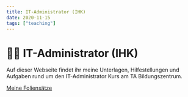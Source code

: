 ```yaml
---
title: IT-Administrator (IHK)
date: 2020-11-15
tags: ["teaching"]
---
```


# 👨‍🎓 IT-Administrator (IHK)

Auf dieser Webseite findet ihr meine Unterlagen, Hilfestellungen und Aufgaben rund um den IT-Administrator Kurs am TA Bildungszentrum.

[Meine Foliensätze](https://drive.google.com/open?id=1jAVLTz3SNmBbfHlRN9A_4Xw7nDfOsEpW)